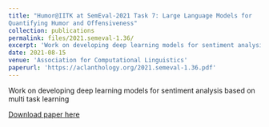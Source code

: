 ```yaml
---
title: "Humor@IITK at SemEval-2021 Task 7: Large Language Models for
Quantifying Humor and Offensiveness"
collection: publications
permalink: files/2021.semeval-1.36/
excerpt: 'Work on developing deep learning models for sentiment analysis based on multi task learning'
date: 2021-08-15
venue: 'Association for Computational Linguistics'
paperurl: 'https://aclanthology.org/2021.semeval-1.36.pdf'
---
```

Work on developing deep learning models for sentiment analysis based on multi task learning

[Download paper here](https://aclanthology.org/2021.semeval-1.36.pdf)
